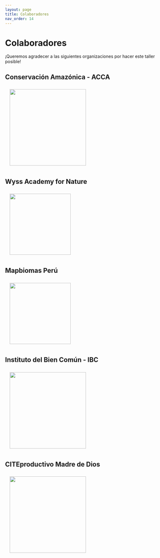 ```yaml
---
layout: page
title: Colaboradores
nav_order: 14
---
```


# Colaboradores
¡Queremos agradecer a las siguientes organizaciones por hacer este taller posible!

## Conservación Amazónica - ACCA
<img align="center" src="https://www.amazonconservation.org/wp-content/uploads/2021/07/logo-ACCA-secundario-300x123.png" hspace="15" vspace="10" width="250">

## Wyss Academy for Nature
<img align="center" src="https://static.wixstatic.com/media/7a4d56_b9a6e6fb6a034f61aff2a2c32b8ad07d~mv2.png/v1/fill/w_150,h_142,al_c,q_85,usm_0.66_1.00_0.01,enc_avif,quality_auto/WA_Main_logo%404x.png" hspace="15" vspace="10" width="200">

## Mapbiomas Perú
<img align="center" src="https://peru.mapbiomas.org/wp-content/uploads/sites/14/2024/03/mapbiomas-peru.png" hspace="15" vspace="10" width="200">

## Instituto del Bien Común - IBC
<img align="center" src="https://ibcperu.org/wp-content/uploads/2019/12/logo-300x130.png" hspace="15" vspace="10" width="250">

## CITEproductivo Madre de Dios
<img align="center" src="https://www.gob.pe/rails/active_storage/representations/redirect/eyJfcmFpbHMiOnsiZGF0YSI6MjU2NDg0LCJwdXIiOiJibG9iX2lkIn19--86fc8b41db3519a8c0d476c2cd211462c0eb1241/eyJfcmFpbHMiOnsiZGF0YSI6eyJmb3JtYXQiOiJwbmciLCJyZXNpemVfdG9fbGltaXQiOltudWxsLDQ4XX0sInB1ciI6InZhcmlhdGlvbiJ9fQ==--830247c4bafe7cadca50817d8559bf1a09e3aa28/CITEprod-Madre-de-Dios.png" hspace="15" vspace="10" width="250">
